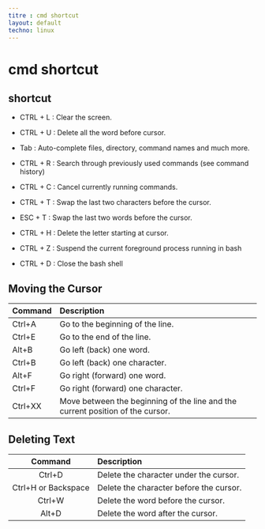 ```yaml
---
titre : cmd shortcut
layout: default
techno: linux
---
```


# cmd shortcut


## shortcut
- CTRL + L : Clear the screen.
- CTRL + U : Delete all the word before cursor.
- Tab : Auto-complete files, directory, command names and much more.
- CTRL + R : Search through previously used commands (see command history)
- CTRL + C : Cancel currently running commands.
- CTRL + T : Swap the last two characters before the cursor.
- ESC + T : Swap the last two words before the cursor.
- CTRL + H : Delete the letter starting at cursor.

- CTRL + Z : Suspend the current foreground process running in bash
- CTRL + D : Close the bash shell

## Moving the Cursor

| Command      | Description | 
|    :---   |    :---   |
|   Ctrl+A  |  Go to the beginning of the line. |
|     Ctrl+E  |  Go to the end of the line. |
|     Alt+B  |  Go left (back) one word. |
|     Ctrl+B  |  Go left (back) one character. |
|     Alt+F  |  Go right (forward) one word. |
|     Ctrl+F  |  Go right (forward) one character. |
|     Ctrl+XX  |  Move between the beginning of the line and the current position of the cursor. |

## Deleting Text

| Command      | Description | 
|    :----:   |    :---   |
|     Ctrl+D  |  Delete the character under the cursor. |
|     Ctrl+H or Backspace |  Delete the character before the cursor. |
|     Ctrl+W |  Delete the word before the cursor. |
|     Alt+D  |  Delete the word after the cursor. |

